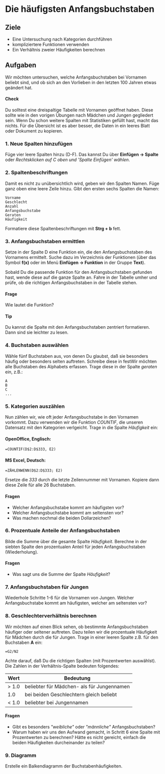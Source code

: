 
# Die häufigsten Anfangsbuchstaben

## Ziele

* Eine Untersuchung nach Kategorien durchführen
* kompliziertere Funktionen verwenden
* Ein Verhältnis zweier Häufigkeiten berechnen

## Aufgaben

Wir möchten untersuchen, welche Anfangsbuchstaben bei Vornamen beliebt sind, und ob sich an den Vorlieben in den letzten 100 Jahren etwas geändert hat.

#### Check

Du solltest eine dreispaltige Tabelle mit Vornamen geöffnet haben. Diese sollte wie in den vorigen Übungen nach Mädchen und Jungen gegliedert sein. Wenn Du schon weitere Spalten mit Statistiken gefüllt hast, macht das nichts. Für die Übersicht ist es aber besser, die Daten in ein leeres Blatt oder Dokument zu kopieren.

### 1. Neue Spalten hinzufügen

Füge vier leere Spalten hinzu (D-F). Das kannst Du über **Einfügen -> Spalte** oder *Rechtsklicken auf C oben und 'Spalte Einfügen' wählen*.

### 2. Spaltenbeschriftungen

Damit es nicht zu unübersichtlich wird, geben wir den Spalten Namen. Füge ganz oben eine leere Zeile hinzu. Gibt den ersten sechs Spalten die Namen:

    Vorname
    Geschlecht
    Anzahl
    Anfangsbuchstabe
    Geraten
    Häufigkeit

Formatiere diese Spaltenbeschriftungen mit **Strg + b** fett.

### 3. Anfangsbuchstaben ermittlen

Setze in der Spalte D eine Funktion ein, die den Anfangsbuchstaben des Vornamens ermittelt. Suche dazu im Verzeichnis der Funktionen (über das Symbol **f(x)** oder im Menü **Einfügen -> Funktion** in der Gruppe **Text**).

Sobald Du die passende Funktion für den Anfangsbuchstaben gefunden hast, wende diese auf die ganze Spalte an. Fahre in der Tabelle umher und prüfe, ob die richtigen Anfangsbuchstaben in der Tabelle stehen.

#### Frage

Wie lautet die Funktion?

#### Tip

Du kannst die Spalte mit den Anfangsbuchstaben zentriert formatieren. Dann sind sie leichter zu lesen.


### 4. Buchstaben auswählen

Wähle fünf Buchstaben aus, von denen Du glaubst, daß sie besonders häufig oder besonders selten auftreten. Schreibe diese in festWir möchten alle Buchstaben des Alphabets erfassen. Trage diese in der Spalte *geraten* ein, z.B.:

    A
    B
    C
    ...


### 5. Kategorien auszählen

Nun zählen wir, wie oft jeder Anfangsbuchstabe in den Vornamen vorkommt. Dazu verwenden wir die Funktion *COUNTIF*, die unseren Datensatz mit den Kategorien verlgeicht. Trage in die Spalte *Häufigkeit* ein:

#### OpenOffice, Englisch:

    =COUNTIF(D$2:D$333, E2)

#### MS Excel, Deutsch:

    =ZÄHLENWENN(D$2:D$333; E2)

Ersetze die *333* durch die letzte Zeilennummer mit Vornamen. Kopiere dann diese Zeile für alle 26 Buchstaben.

#### Fragen

* Welcher Anfangsbuchstabe kommt am häufigsten vor?
* Welcher Anfangsbuchstabe kommt am seltensten vor?
* Was machen nochmal die beiden Dollarzeichen?

### 6. Prozentuale Anteile der Anfangsbuchstaben

Bilde die Summe über die gesamte Spalte *Häufigkeit*. Berechne in der siebten Spalte den prozentualen Anteil für jeden Anfangsbuchstaben (Wiederholung). 

#### Fragen

* Was sagt uns die Summe der Spalte *Häufigkeit*?

### 7. Anfangsbuchstaben für Jungen

Wiederhole Schritte 1-6 für die Vornamen von Jungen. Welcher Anfangsbuchstabe kommt am häufigsten, welcher am seltensten vor?

### 8. Geschlechterverhältnis berechnen

Wir möchten auf einen Blick sehen, ob bestimmte Anfangsbuchstaben häufiger oder seltener auftreten. Dazu teilen wir die prozentuale Häufigkeit für Mädchen durch die für Jungen. Trage in einer leeren Spalte z.B. für den Buchstaben **A** ein:

    =G2/N2

Achte darauf, daß Du die richtigen Spalten (mit Prozentwerten auswählst). Die Zahlen in der Verhältnis-Spalte bedeuten folgendes:

| Wert | Bedeutung |
|------|-----------|
| > 1.0 | beliebter für Mädchen- als für Jungennamen |
| 1.0   | bei beiden Geschlechtern gleich beliebt    |
| < 1.0 | beliebter bei Jungennamen |

#### Fragen

* Gibt es besonders *"weibliche"* oder *"männliche"* Anfangsbuchstaben?
* Warum haben wir uns den Aufwand gemacht, in Schritt 6 eine Spalte mit Prozentwerten zu berechnen? Hätte es nicht gereicht, einfach die beiden Häufigkeiten durcheinander zu teilen?

### 9. Diagramm

Erstelle ein Balkendiagramm der Buchstabenhäufigkeiten.

